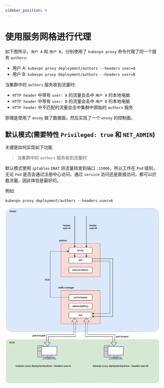 ```yaml
---
sidebar_position: 4
---
```


# 使用服务网格进行代理

如下图所示，`用户 A` 和 `用户 B`，分别使用了 `kubevpn proxy`
命令代理了同一个服务 `authors`:

- 用户 A: `kubevpn proxy deployment/authors --headers user=A`
- 用户 B: `kubevpn proxy deployment/authors --headers user=B`

当集群中的 `authors` 服务收到流量时:

- `HTTP header` 中带有 `user: A` 的流量会击中 `用户 A` 的本地电脑
- `HTTP header` 中带有 `user: B` 的流量会击中 `用户 B` 的本地电脑
- `HTTP header` 中不匹配的流量会击中集群中原始的 `authors` 服务

原理是使用了 `envoy` 做了数据面，然后实现了一个 `envoy` 的控制面。

## 默认模式(需要特性 ```Privileged: true``` 和 ```NET_ADMIN```)

关键是如何实现如下功能

> 当集群中的 `authors` 服务收到流量时

默认模式使用 `iptables` `DNAT` 将流量转发到端口 `:15006`，所以工作在 `Pod` 级别，无论 `Pod`
是否会通过注册中心访问、通过 `service` 访问还是直接访问，都可以拦截流量，因此体验是最好的。

例如:

```shell
kubevpn proxy deployment/authors --headers user=A
```

![mesh.svg](img/mesh.svg)